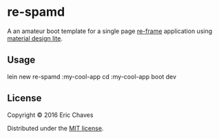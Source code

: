 # re-spamd

A an amateur boot template for a single page [re-frame](https://github.com/Day8/re-frame) application using [material design lite](http://getmdl.io).


## Usage

lein new re-spamd :my-cool-app
cd :my-cool-app
boot dev

## License

Copyright © 2016 Eric Chaves

Distributed under the [MIT license](https://mit-license.org/).